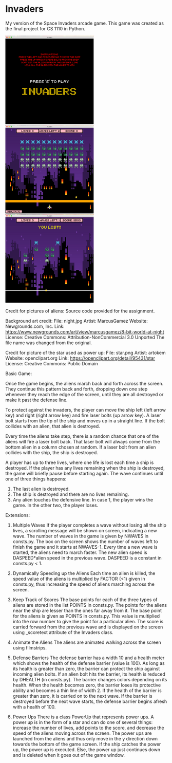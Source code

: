 # Invaders

My version of the Space Invaders arcade game. This game was created as the final project for CS 1110 in Python.

<p float="left">
<img src = "Welcome Screen.png" height = "275" width = "275"/>
<img src = "Game Play.png" height = "275" width = "275"/>
<img src = "Game End.png" height = "275" width = "275"/>
</p>

Credit for pictures of aliens:
Source code provided for the assignment.

Background art credit: 
File: night.jpg
Artist: MarcusGamez
Website: Newgrounds.com, Inc.
Link: https://www.newgrounds.com/art/view/marcusgamez/8-bit-world-at-night
License: Creative Commons: Attribution-NonCommercial 3.0 Unported
The file name was changed from the original.

Credit for picture of the star used as power up:
File: star.png
Artist: artokem 
Website: openclipart.org 
Link: https://openclipart.org/detail/95431/star
License: Creative Commons: Public Domain

Basic Game:

Once the game begins, the aliens march back and forth across the screen. They continue this pattern back and forth, dropping down one step whenever they reach the edge of the screen, until they are all destroyed or make it past the defense line. 

To protect against the invaders, the player can move the ship left (left arrow key) and right (right arrow key) and fire laser bolts (up arrow key). A laser bolt starts from the tip of the ship and moves up in a straight line. If the bolt collides with an alien, that alien is destroyed.

Every time the aliens take step, there is a random chance that one of the aliens will fire a laser bolt back. That laser bolt will always come from the bottom alien in a column chosen at random. If a laser bolt from an alien collides with the ship, the ship is destroyed.

A player has up to three lives, where one life is lost each time a ship is destroyed. If the player has any lives remaining when the ship is destroyed, the game will briefly pause before starting again. The wave continues until one of three things happens:

1. The last alien is destroyed.
2. The ship is destroyed and there are no lives remaining.
3. Any alien touches the defensive line.
In case 1, the player wins the game. In the other two, the player loses.

Extensions:

1. Multiple Waves
If the player completes a wave without losing all the ship lives, a scrolling message will be shown on screen, indicating a new wave. The number of waves in the game is given by NWAVES in consts.py. The box on the screen shows the number of waves left to finish the game and it starts at NWAVES-1. Every time a new wave is started, the aliens need to march faster. The new alien speed is DASPEED*alien speed in the previous wave. DASPEED is a constant in consts.py < 1.

2. Dynamically Speeding up the Aliens
Each time an alien is killed, the speed value of the aliens is multiplied by FACTOR (<1) given in consts.py, thus increasing the speed of aliens marching across the screen. 

3. Keep Track of Scores
The base points for each of the three types of aliens are stored in the list POINTS in consts.py. The points for the aliens near the ship are lesser than the ones far away from it. The base point for the aliens is given as POINTS in consts.py. This value is multiplied into the row number to give the point for a particular alien. The score is carried forward from the previous wave and is displayed on the screen using _scoretext attribute of the Invaders class. 

4. Animate the Aliens
The aliens are animated walking across the screen using filmstrips. 

5. Defense Barriers
The defense barrier has a width 10 and a health meter which shows the health of the defense barrier (value is 100). As long as its health is greater than zero, the barrier can protect the ship against incoming alien bolts. If an alien bolt hits the barrier, its health is reduced by DHEALTH (in consts.py). The barrier changes colors depending on its health. When the health becomes zero, the barrier loses its protective ability and becomes a thin line of width 2. If the health of the barrier is greater than zero, it is carried on to the next wave. If the barrier is destroyed before the next wave starts, the defense barrier begins afresh with a health of 100.

6. Power Ups
There is a class PowerUp that represents power ups. A power up is in the form of a star and can do one of several things: increase the number of lives, add points to the score, and decrease the speed of the aliens moving across the screen. The power ups are launched from the aliens and thus only move in the y direction down towards the bottom of the game screen. If the ship catches the power up, the power up is executed. Else, the power up just continues down and is deleted when it goes out of the game window.  

